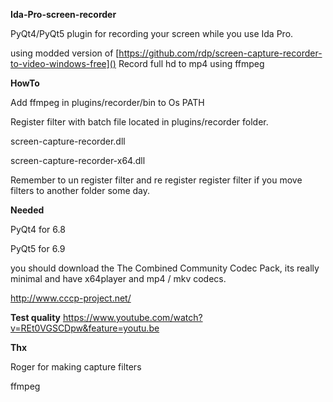 **Ida-Pro-screen-recorder**

PyQt4/PyQt5 plugin for recording your screen while you use Ida Pro.

using modded version of [https://github.com/rdp/screen-capture-recorder-to-video-windows-free]()
Record full hd to mp4 using ffmpeg


**HowTo**

Add ffmpeg in  plugins/recorder/bin to Os PATH

Register filter with batch file located in plugins/recorder folder.

screen-capture-recorder.dll

screen-capture-recorder-x64.dll

Remember to un register filter and re register register filter if you move filters to another folder some day.


**Needed**

PyQt4 for 6.8

PyQt5 for 6.9

you should download the The Combined Community Codec Pack, its really minimal and have x64player and mp4 / mkv codecs.

http://www.cccp-project.net/

**Test quality**
https://www.youtube.com/watch?v=REt0VGSCDpw&feature=youtu.be

**Thx**

Roger for making capture filters

ffmpeg
